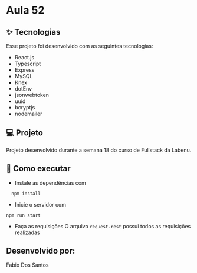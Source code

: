 #  Aula 52

## ✨ Tecnologias
Esse projeto foi desenvolvido com as seguintes tecnologias:

* React.js
* Typescript
* Express
* MySQL
* Knex
* dotEnv
* jsonwebtoken
* uuid
* bcryptjs
* nodemailer

## 💻 Projeto
Projeto desenvolvido durante a semana 18 do curso de Fullstack da Labenu. 

## 🚀 Como executar
* Instale as dependências com
```
  npm install
 ```
* Inicie o servidor com
 ```
 npm run start
 ```
* Faça as requisições
O arquivo ```request.rest``` possui todos as requisições realizadas

## Desenvolvido por:
Fabio Dos Santos
